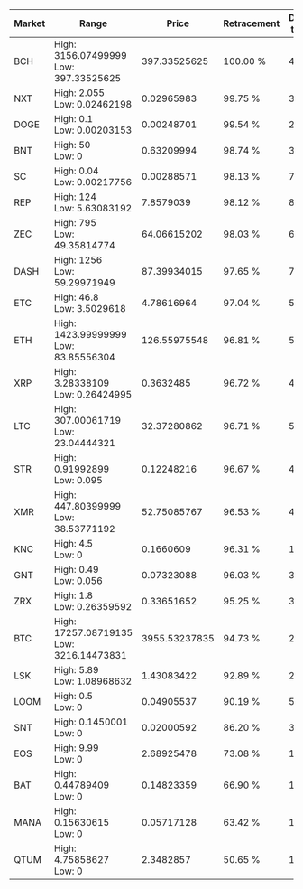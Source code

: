 | Market | Range | Price| Retracement | Doubles to 50% |
| --- | --- | --- | --- | --- |
| BCH | High: 3156.07499999<br />Low: 397.33525625 | 397.33525625 | 100.00 % | 4.47 |
| NXT | High: 2.055<br />Low: 0.02462198 | 0.02965983 | 99.75 % | 35.06 |
| DOGE | High: 0.1<br />Low: 0.00203153 | 0.00248701 | 99.54 % | 20.51 |
| BNT | High: 50<br />Low: 0 | 0.63209994 | 98.74 % | 39.55 |
| SC | High: 0.04<br />Low: 0.00217756 | 0.00288571 | 98.13 % | 7.31 |
| REP | High: 124<br />Low: 5.63083192 | 7.8579039 | 98.12 % | 8.25 |
| ZEC | High: 795<br />Low: 49.35814774 | 64.06615202 | 98.03 % | 6.59 |
| DASH | High: 1256<br />Low: 59.29971949 | 87.39934015 | 97.65 % | 7.52 |
| ETC | High: 46.8<br />Low: 3.5029618 | 4.78616964 | 97.04 % | 5.26 |
| ETH | High: 1423.99999999<br />Low: 83.85556304 | 126.55975548 | 96.81 % | 5.96 |
| XRP | High: 3.28338109<br />Low: 0.26424995 | 0.3632485 | 96.72 % | 4.88 |
| LTC | High: 307.00061719<br />Low: 23.04444321 | 32.37280862 | 96.71 % | 5.10 |
| STR | High: 0.91992899<br />Low: 0.095 | 0.12248216 | 96.67 % | 4.14 |
| XMR | High: 447.80399999<br />Low: 38.53771192 | 52.75085767 | 96.53 % | 4.61 |
| KNC | High: 4.5<br />Low: 0 | 0.1660609 | 96.31 % | 13.55 |
| GNT | High: 0.49<br />Low: 0.056 | 0.07323088 | 96.03 % | 3.73 |
| ZRX | High: 1.8<br />Low: 0.26359592 | 0.33651652 | 95.25 % | 3.07 |
| BTC | High: 17257.08719135<br />Low: 3216.14473831 | 3955.53237835 | 94.73 % | 2.59 |
| LSK | High: 5.89<br />Low: 1.08968632 | 1.43083422 | 92.89 % | 2.44 |
| LOOM | High: 0.5<br />Low: 0 | 0.04905537 | 90.19 % | 5.10 |
| SNT | High: 0.1450001<br />Low: 0 | 0.02000592 | 86.20 % | 3.62 |
| EOS | High: 9.99<br />Low: 0 | 2.68925478 | 73.08 % | 1.86 |
| BAT | High: 0.44789409<br />Low: 0 | 0.14823359 | 66.90 % | 1.51 |
| MANA | High: 0.15630615<br />Low: 0 | 0.05717128 | 63.42 % | 1.37 |
| QTUM | High: 4.75858627<br />Low: 0 | 2.3482857 | 50.65 % | 1.01 |
